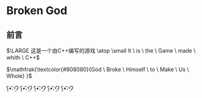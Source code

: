 # $\mathbf{Broken \ God}$

## 前言
$\LARGE 这是一个由C++编写的游戏 \atop \small It \ is \ the \ Game \ made \ whith \ C++$

$\mathfrak{\textcolor{#808080}{God \ Broke \ Himself \ to \ Make \ Us \ Whole} }$

ʕ̯•͡˔•̯᷅ʔ ʕ̯•͡˔•̯᷅ʔ ʕ̯•͡˔•̯᷅ʔ ʕ̯•͡˔•̯᷅ʔ ʕ̯•͡˔•̯᷅ʔ
